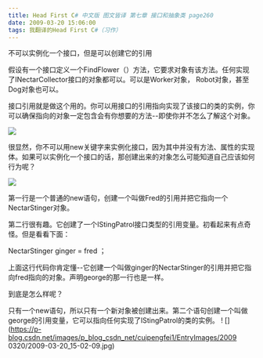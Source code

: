 ```yaml
---
title: Head First C# 中文版 图文皆译 第七章 接口和抽象类 page260
date: 2009-03-20 15:06:00
tags: 我翻译的Head First C#（习作）
---
```

不可以实例化一个接口，但是可以创建它的引用

  

假设有一个接口定义一个FindFlower（）方法，它要求对象有该方法。任何实现了INectarCollector接口的对象都可以。可以是Worker对象，
Robot对象，甚至Dog对象也可以。

  

接口引用就是做这个用的。你可以用接口的引用指向实现了该接口的类的实例，你可以确保指向的对象一定包含会有你想要的方法--即使你并不怎么了解这个对象。

  

![](https://p-blog.csdn.net/images/p_blog_csdn_net/cuipengfei1/EntryImages/20090320/2009-03-20_14-41-28.jpg)

很显然，你不可以用new关键字来实例化接口，因为其中并没有方法、属性的实现体。如果可以实例化一个接口的话，那创建出来的对象怎么可能知道自己应该如何行为呢？

  

![](https://p-blog.csdn.net/images/p_blog_csdn_net/cuipengfei1/EntryImages/20090320/2009-03-20_14-47-22.jpg)

第一行是一个普通的new语句，创建一个叫做Fred的引用并把它指向一个NectarStinger对象。

第二行很有趣。它创建了一个IStingPatrol接口类型的引用变量。初看起来有点奇怪。但是看看下面：

  

NectarStinger ginger = fred  ；

  

上面这行代码你肯定懂--它创建一个叫做ginger的NectarStinger的引用并把它指向fred指向的对象。声明george的那一行也是一样。

  

到底是怎么样呢？

  

只有一个new语句，所以只有一个新对象被创建出来。第二个语句创建一个叫做george的引用变量，它可以指向任何实现了IStingPatrol的类的实例。 !
[](https://p-blog.csdn.net/images/p_blog_csdn_net/cuipengfei1/EntryImages/2009
0320/2009-03-20_15-02-09.jpg)



